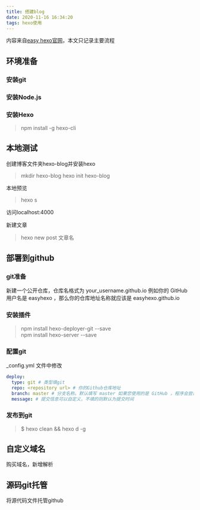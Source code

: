 ```yaml
---
title: 搭建blog
date: 2020-11-16 16:34:20
tags: hexo使用
---
```

内容来自[easy hexo官网](https://easyhexo.com/1-Hexo-install-and-config/)，本文只记录主要流程

## 环境准备

### 安装git

### 安装Node.js

### 安装Hexo
> npm install -g hexo-cli

## 本地测试
创建博客文件夹hexo-blog并安装hexo
> mkdir hexo-blog
hexo init hexo-blog

本地预览
> hexo s

访问localhost:4000

新建文章
> hexo new post 文章名


## 部署到github

### git准备
新建一个公开仓库，仓库名格式为 your_username.github.io 例如你的 GitHub 
用户名是 easyhexo ，那么你的仓库地址名称就应该是 easyhexo.github.io

### 安装插件
> npm install hexo-deployer-git --save  
  npm install hexo-server --save

### 配置git 
_config.yml 文件中修改
```yaml
deploy:
  type: git # 类型填git
  repo: <repository url> # 你的Github仓库地址
  branch: master # 分支名称。默认填写 master 如果您使用的是 GitHub ，程序会尝试自动检测。
  message: # 提交信息可以自定义，不填的则默认为提交时间
```
### 发布到git
> $ hexo clean && hexo d -g

## 自定义域名  

购买域名，新增解析

## 源码git托管
将源代码文件托管github